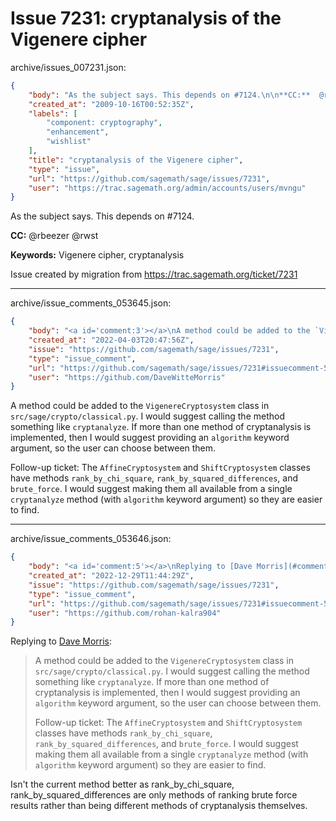 # Issue 7231: cryptanalysis of the Vigenere cipher

archive/issues_007231.json:
```json
{
    "body": "As the subject says. This depends on #7124.\n\n**CC:**  @rbeezer @rwst\n\n**Keywords:** Vigenere cipher, cryptanalysis\n\nIssue created by migration from https://trac.sagemath.org/ticket/7231\n\n",
    "created_at": "2009-10-16T00:52:35Z",
    "labels": [
        "component: cryptography",
        "enhancement",
        "wishlist"
    ],
    "title": "cryptanalysis of the Vigenere cipher",
    "type": "issue",
    "url": "https://github.com/sagemath/sage/issues/7231",
    "user": "https://trac.sagemath.org/admin/accounts/users/mvngu"
}
```
As the subject says. This depends on #7124.

**CC:**  @rbeezer @rwst

**Keywords:** Vigenere cipher, cryptanalysis

Issue created by migration from https://trac.sagemath.org/ticket/7231





---

archive/issue_comments_053645.json:
```json
{
    "body": "<a id='comment:3'></a>\nA method could be added to the `VigenereCryptosystem` class in `src/sage/crypto/classical.py`. I would suggest calling the method something like `cryptanalyze`. If more than one method of cryptanalysis is implemented, then I would suggest providing an `algorithm` keyword argument, so the user can choose between them.\n\nFollow-up ticket: The `AffineCryptosystem` and `ShiftCryptosystem` classes have methods `rank_by_chi_square`, `rank_by_squared_differences`, and `brute_force`. I would suggest making them all available from a single `cryptanalyze` method (with `algorithm` keyword argument) so they are easier to find.",
    "created_at": "2022-04-03T20:47:56Z",
    "issue": "https://github.com/sagemath/sage/issues/7231",
    "type": "issue_comment",
    "url": "https://github.com/sagemath/sage/issues/7231#issuecomment-53645",
    "user": "https://github.com/DaveWitteMorris"
}
```

<a id='comment:3'></a>
A method could be added to the `VigenereCryptosystem` class in `src/sage/crypto/classical.py`. I would suggest calling the method something like `cryptanalyze`. If more than one method of cryptanalysis is implemented, then I would suggest providing an `algorithm` keyword argument, so the user can choose between them.

Follow-up ticket: The `AffineCryptosystem` and `ShiftCryptosystem` classes have methods `rank_by_chi_square`, `rank_by_squared_differences`, and `brute_force`. I would suggest making them all available from a single `cryptanalyze` method (with `algorithm` keyword argument) so they are easier to find.



---

archive/issue_comments_053646.json:
```json
{
    "body": "<a id='comment:5'></a>\nReplying to [Dave Morris](#comment%3A3):\n> A method could be added to the `VigenereCryptosystem` class in `src/sage/crypto/classical.py`. I would suggest calling the method something like `cryptanalyze`. If more than one method of cryptanalysis is implemented, then I would suggest providing an `algorithm` keyword argument, so the user can choose between them.\n> \n> Follow-up ticket: The `AffineCryptosystem` and `ShiftCryptosystem` classes have methods `rank_by_chi_square`, `rank_by_squared_differences`, and `brute_force`. I would suggest making them all available from a single `cryptanalyze` method (with `algorithm` keyword argument) so they are easier to find.\n> \n\nIsn't the current method better as rank_by_chi_square, rank_by_squared_differences are only methods of ranking brute force results rather than being different methods of cryptanalysis themselves.",
    "created_at": "2022-12-29T11:44:29Z",
    "issue": "https://github.com/sagemath/sage/issues/7231",
    "type": "issue_comment",
    "url": "https://github.com/sagemath/sage/issues/7231#issuecomment-53646",
    "user": "https://github.com/rohan-kalra904"
}
```

<a id='comment:5'></a>
Replying to [Dave Morris](#comment%3A3):
> A method could be added to the `VigenereCryptosystem` class in `src/sage/crypto/classical.py`. I would suggest calling the method something like `cryptanalyze`. If more than one method of cryptanalysis is implemented, then I would suggest providing an `algorithm` keyword argument, so the user can choose between them.
> 
> Follow-up ticket: The `AffineCryptosystem` and `ShiftCryptosystem` classes have methods `rank_by_chi_square`, `rank_by_squared_differences`, and `brute_force`. I would suggest making them all available from a single `cryptanalyze` method (with `algorithm` keyword argument) so they are easier to find.
> 

Isn't the current method better as rank_by_chi_square, rank_by_squared_differences are only methods of ranking brute force results rather than being different methods of cryptanalysis themselves.
